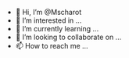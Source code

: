 - 👋 Hi, I’m @Mscharot
- 👀 I’m interested in ...
- 🌱 I’m currently learning ...
- 💞️ I’m looking to collaborate on ...
- 📫 How to reach me ...

<!---
Mscharot/Mscharot is a ✨ special ✨ repository because its `README.md` (this file) appears on your GitHub profile.
You can click the Preview link to take a look at your changes.
--->
